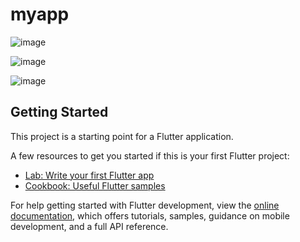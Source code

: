 # myapp

![image](https://github.com/user-attachments/assets/65e93fb4-7721-43cb-9edd-04d6ef88a123)

![image](https://github.com/user-attachments/assets/faf965e4-78b8-487a-a980-be9d77a5b2de)

![image](https://github.com/user-attachments/assets/54cf289e-ce3b-4c8d-a84b-1c67d1dfc484)


## Getting Started

This project is a starting point for a Flutter application.

A few resources to get you started if this is your first Flutter project:

- [Lab: Write your first Flutter app](https://docs.flutter.dev/get-started/codelab)
- [Cookbook: Useful Flutter samples](https://docs.flutter.dev/cookbook)

For help getting started with Flutter development, view the
[online documentation](https://docs.flutter.dev/), which offers tutorials,
samples, guidance on mobile development, and a full API reference.
